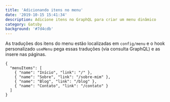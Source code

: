 ```yaml
---
title: 'Adicionando itens no menu'
date: '2019-10-15 15:41:34' 
description: Adicione itens no GraphQL para criar um menu dinâmico
category: Gatsby
background: '#7d4cdb'
---
```


As traduções dos itens do menu estão localizadas em `config/menu` e o hook personalizado `useMenu` pega essas traduções (via consulta GraphQL) e as insere nas páginas.

```JS
{
  "menuItems": [
    { "name": "Início", "link": "/" },
    { "name": "Sobre", "link": "/sobre-mim" },
    { "name": "Blog", "link": "/blog" },
    { "name": "Contato", "link": "/contato" }
  ]
}
```